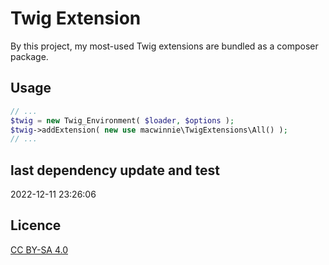 # Twig Extension

By this project, my most-used Twig extensions are bundled as a composer package.

## Usage

```php
// ...
$twig = new Twig_Environment( $loader, $options );
$twig->addExtension( new use macwinnie\TwigExtensions\All() );
// ...
```

## last dependency update and test

2022-12-11 23:26:06

## Licence

[CC BY-SA 4.0](https://creativecommons.org/licenses/by-sa/4.0/deed.en)
